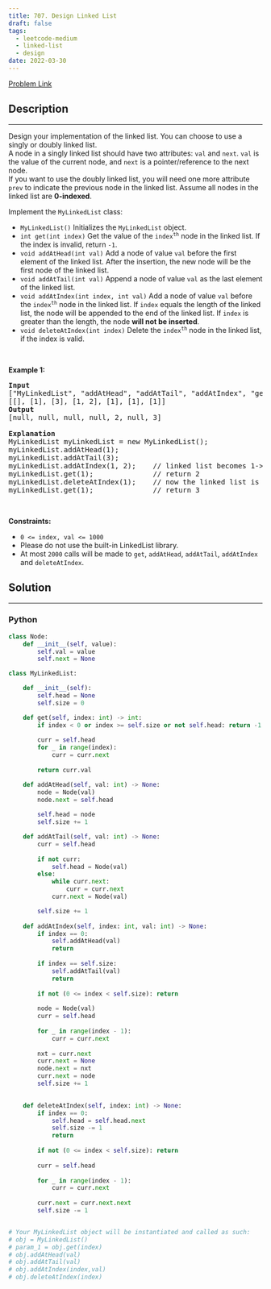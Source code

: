 ```yaml
---
title: 707. Design Linked List
draft: false
tags: 
  - leetcode-medium
  - linked-list
  - design
date: 2022-03-30
---
```


[Problem Link](https://leetcode.com/problems/design-linked-list/)

## Description

---
<p>Design your implementation of the linked list. You can choose to use a singly or doubly linked list.<br />
A node in a singly linked list should have two attributes: <code>val</code> and <code>next</code>. <code>val</code> is the value of the current node, and <code>next</code> is a pointer/reference to the next node.<br />
If you want to use the doubly linked list, you will need one more attribute <code>prev</code> to indicate the previous node in the linked list. Assume all nodes in the linked list are <strong>0-indexed</strong>.</p>

<p>Implement the <code>MyLinkedList</code> class:</p>

<ul>
	<li><code>MyLinkedList()</code> Initializes the <code>MyLinkedList</code> object.</li>
	<li><code>int get(int index)</code> Get the value of the <code>index<sup>th</sup></code> node in the linked list. If the index is invalid, return <code>-1</code>.</li>
	<li><code>void addAtHead(int val)</code> Add a node of value <code>val</code> before the first element of the linked list. After the insertion, the new node will be the first node of the linked list.</li>
	<li><code>void addAtTail(int val)</code> Append a node of value <code>val</code> as the last element of the linked list.</li>
	<li><code>void addAtIndex(int index, int val)</code> Add a node of value <code>val</code> before the <code>index<sup>th</sup></code> node in the linked list. If <code>index</code> equals the length of the linked list, the node will be appended to the end of the linked list. If <code>index</code> is greater than the length, the node <strong>will not be inserted</strong>.</li>
	<li><code>void deleteAtIndex(int index)</code> Delete the <code>index<sup>th</sup></code> node in the linked list, if the index is valid.</li>
</ul>

<p>&nbsp;</p>
<p><strong class="example">Example 1:</strong></p>

<pre>
<strong>Input</strong>
[&quot;MyLinkedList&quot;, &quot;addAtHead&quot;, &quot;addAtTail&quot;, &quot;addAtIndex&quot;, &quot;get&quot;, &quot;deleteAtIndex&quot;, &quot;get&quot;]
[[], [1], [3], [1, 2], [1], [1], [1]]
<strong>Output</strong>
[null, null, null, null, 2, null, 3]

<strong>Explanation</strong>
MyLinkedList myLinkedList = new MyLinkedList();
myLinkedList.addAtHead(1);
myLinkedList.addAtTail(3);
myLinkedList.addAtIndex(1, 2);    // linked list becomes 1-&gt;2-&gt;3
myLinkedList.get(1);              // return 2
myLinkedList.deleteAtIndex(1);    // now the linked list is 1-&gt;3
myLinkedList.get(1);              // return 3
</pre>

<p>&nbsp;</p>
<p><strong>Constraints:</strong></p>

<ul>
	<li><code>0 &lt;= index, val &lt;= 1000</code></li>
	<li>Please do not use the built-in LinkedList library.</li>
	<li>At most <code>2000</code> calls will be made to <code>get</code>, <code>addAtHead</code>, <code>addAtTail</code>, <code>addAtIndex</code> and <code>deleteAtIndex</code>.</li>
</ul>


## Solution

---
### Python
``` py title='design-linked-list'
class Node:
    def __init__(self, value):
        self.val = value
        self.next = None

class MyLinkedList:

    def __init__(self):
        self.head = None
        self.size = 0

    def get(self, index: int) -> int:
        if index < 0 or index >= self.size or not self.head: return -1
        
        curr = self.head
        for _ in range(index):
            curr = curr.next
        
        return curr.val

    def addAtHead(self, val: int) -> None:
        node = Node(val)
        node.next = self.head
        
        self.head = node
        self.size += 1

    def addAtTail(self, val: int) -> None:
        curr = self.head
        
        if not curr:
            self.head = Node(val)
        else:
            while curr.next:
                curr = curr.next
            curr.next = Node(val)

        self.size += 1
    
    def addAtIndex(self, index: int, val: int) -> None:
        if index == 0:
            self.addAtHead(val)
            return
        
        if index == self.size:
            self.addAtTail(val)
            return
        
        if not (0 <= index < self.size): return
        
        node = Node(val)
        curr = self.head
        
        for _ in range(index - 1):
            curr = curr.next
        
        nxt = curr.next
        curr.next = None
        node.next = nxt
        curr.next = node
        self.size += 1
        

    def deleteAtIndex(self, index: int) -> None:
        if index == 0:
            self.head = self.head.next
            self.size -= 1
            return
        
        if not (0 <= index < self.size): return
        
        curr = self.head
        
        for _ in range(index - 1):
            curr = curr.next
        
        curr.next = curr.next.next
        self.size -= 1


# Your MyLinkedList object will be instantiated and called as such:
# obj = MyLinkedList()
# param_1 = obj.get(index)
# obj.addAtHead(val)
# obj.addAtTail(val)
# obj.addAtIndex(index,val)
# obj.deleteAtIndex(index)
```

